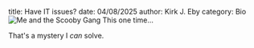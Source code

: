 title: Have IT issues?
date: 04/08/2025
author: Kirk J. Eby
category: Bio
![Me and the Scooby Gang This one time...][Headshot_TM]

That's a mystery I *can* solve.



[Headshot_TM]: {static}/images/Technomancer-Profile-fc1.png